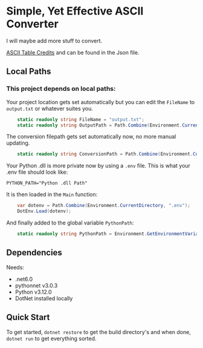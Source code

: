 # Simple, Yet Effective ASCII Converter

I will maybe add more stuff to convert.

[ASCII Table Credits](https://gist.github.com/angeloped/eaa4e1d0d5c1f707a7381d23c3cf9c4f)
and can be found in the Json file.

## Local Paths

### This project depends on local paths:

Your project location gets set automatically but you can edit the `FileName` to `output.txt`
or whatever suites you.

```csharp
    static readonly string FileName = "output.txt";
    static readonly string OutputPath = Path.Combine(Environment.CurrentDirectory, FileName);
```

The conversion filepath gets set automatically now, no more manual updating.

```csharp
    static readonly string ConversionPath = Path.Combine(Environment.CurrentDirectory, "conversion\\");
```

Your Python .dll is more private now by using a `.env` file.
This is what your .env file should look like:

```properties
PYTHON_PATH="Python .dll Path"
```

It is then loaded in the `Main` function:

```csharp
    var dotenv = Path.Combine(Environment.CurrentDirectory, ".env");
    DotEnv.Load(dotenv);
```

And finally added to the global variable `PythonPath`:

```csharp
    static readonly string PythonPath = Environment.GetEnvironmentVariable("PYTHON_PATH");
```

## Dependencies

Needs:

- .net6.0
- pythonnet v3.0.3
- Python v3.12.0
- DotNet installed locally

## Quick Start

To get started, `dotnet restore` to get the build directory's
and when done, `dotnet run` to get everything sorted.

